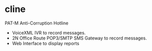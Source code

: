 cline
=====

PAT-M Anti-Corruption Hotline

* VoiceXML IVR to record messages.
* 2N Office Route POP3/SMTP SMS Gateway to record messages.
* Web Interface to display reports
